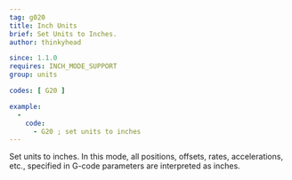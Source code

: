 ```yaml
---
tag: g020
title: Inch Units
brief: Set Units to Inches.
author: thinkyhead

since: 1.1.0
requires: INCH_MODE_SUPPORT
group: units

codes: [ G20 ]

example:
  -
    code:
      - G20 ; set units to inches
---
```


Set units to inches. In this mode, all positions, offsets, rates, accelerations, etc., specified in G-code parameters are interpreted as inches.

